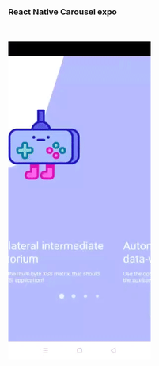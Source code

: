 ### React Native Carousel expo
<br></br>
![preview](https://github.com/thoriqdharmawan/react-native-carousel/blob/master/asset/gif.gif?raw=true)